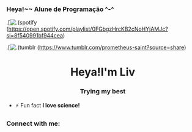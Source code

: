 ### Heya!~~ Alune de Programação ^-^

.[![.(spotify](https://img.shields.io/badge/Spotify-1ED760?&style=for-the-badge&logo=spotify&logoColor=white) (https://open.spotify.com/playlist/0FGbgzHrcKB2cNoHYjAMJc?si=8f540991bf944cea)

.[![.(tumblr](https://img.shields.io/badge/Tumblr-%2336465D.svg?&style=for-the-badge&logo=Tumblr&logoColor=white) (https://www.tumblr.com/prometheus-saint?source=share)
<h1 align="center">Heya!I'm Liv</h1>
<h3 align="center">Trying my best</h3>

- ⚡ Fun fact **I love science!**

<h3 align="left">Connect with me:</h3>
<p align="left">
</p>
